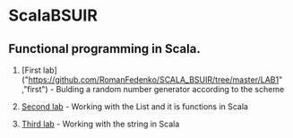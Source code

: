 # ScalaBSUIR

## Functional programming in Scala.

1. [First lab]("https://github.com/RomanFedenko/SCALA_BSUIR/tree/master/LAB1" ,"first") - Bulding a random number generator according to the scheme 

2. [Second lab]( ,"second") - Working with the List and it is functions in Scala

3. [Third lab]( ,"third") - Working with the string in Scala
